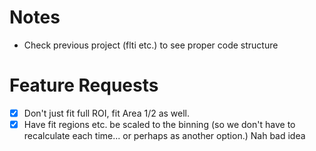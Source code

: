 Notes
=====

- Check previous project (flti etc.) to see proper code structure


Feature Requests
================

- [x] Don't just fit full ROI, fit Area 1/2 as well. 
- [x] Have fit regions etc. be scaled to the binning (so we don't have to recalculate each time... or perhaps as another option.) Nah bad idea
